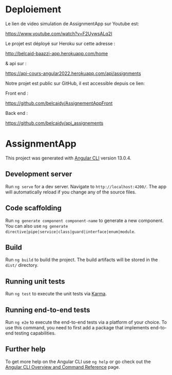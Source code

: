 # Deploiement

Le lien de video simulation de AssignmentApp sur Youtube est:

https://www.youtube.com/watch?v=F2UywsALq2I

Le projet est déployé sur Heroku sur cette adresse :

http://belcaid-baazzi-app.herokuapp.com/home

& api sur :

https://api-cours-angular2022.herokuapp.com/api/assignments 

Notre projet est public sur GitHub, il est accessible depuis ce lien:

Front end :

https://github.com/belcaidy/AssignementAppFront

Back end :

https://github.com/belcaidy/api_assignements

# AssignmentApp

This project was generated with [Angular CLI](https://github.com/angular/angular-cli) version 13.0.4.

## Development server

Run `ng serve` for a dev server. Navigate to `http://localhost:4200/`. The app will automatically reload if you change any of the source files.

## Code scaffolding

Run `ng generate component component-name` to generate a new component. You can also use `ng generate directive|pipe|service|class|guard|interface|enum|module`.

## Build

Run `ng build` to build the project. The build artifacts will be stored in the `dist/` directory.

## Running unit tests

Run `ng test` to execute the unit tests via [Karma](https://karma-runner.github.io).

## Running end-to-end tests

Run `ng e2e` to execute the end-to-end tests via a platform of your choice. To use this command, you need to first add a package that implements end-to-end testing capabilities.

## Further help

To get more help on the Angular CLI use `ng help` or go check out the [Angular CLI Overview and Command Reference](https://angular.io/cli) page.
